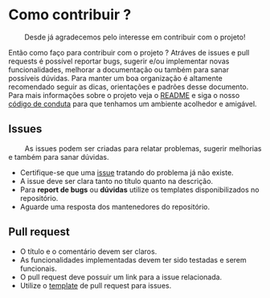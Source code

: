 # Como contribuir ?
<p align = "justify"> &emsp;&emsp; Desde já agradecemos pelo interesse em contribuir com o projeto!

Então como faço para contribuir com o projeto ?
Atráves de issues e pull requests é possível reportar bugs, sugerir e/ou implementar novas funcionalidades, melhorar a documentação ou também para sanar possíveis dúvidas.
Para manter um boa organização é altamente recomendado seguir as dicas, orientações e padrões desse documento.
Para mais informações sobre o projeto veja o <a href="https://github.com/fga-eps-mds/2020.2-Hortum/blob/main/README.md">README</a> e siga o nosso <a href="../CODE_OF_CONDUCT">código de conduta</a> para que tenhamos um ambiente acolhedor e amigável. </p> 

## Issues
<p align = "justify"> &emsp;&emsp; As issues podem ser criadas para relatar problemas, sugerir melhorias e também para sanar dúvidas. </p>

- Certifique-se que uma [issue](https://github.com/fga-eps-mds/MDS-2020-2-G6/issues) tratando do problema já não existe.
- A issue deve ser clara tanto no título quanto na descrição.
- Para **report de bugs** ou **dúvidas** utilize os templates disponibilizados no repositório.
- Aguarde uma resposta dos mantenedores do repositório.

## Pull request
- O título e o comentário devem ser claros.
- As funcionalidades implementadas devem ter sido testadas e serem funcionais.
- O pull request deve possuir um link para a issue relacionada.
- Utilize o [template](https://github.com/fga-eps-mds/2020.2-Hortum/blob/main/.github/pull_request_template.md) de pull request para issues.
